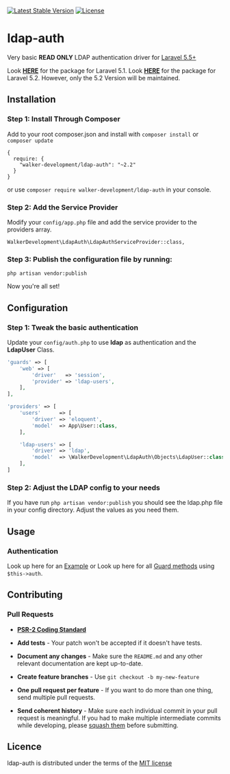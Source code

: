 [![Latest Stable Version](https://img.shields.io/packagist/v/walker-development/ldap-auth.svg?style=flat-square)](https://packagist.org/packages/walker-development/ldap-auth)
[![License](https://img.shields.io/packagist/l/walker-development/ldap-auth.svg?style=flat-square)](https://packagist.org/packages/walker-development/ldap-auth)

# ldap-auth

Very basic **READ ONLY** LDAP authentication driver for [Laravel 5.5+](http://laravel.com/)

Look [**HERE**](https://github.com/krenor/ldap-auth/tree/1.1.0) for the package for Laravel 5.1.
Look [**HERE**](https://github.com/krenor/ldap-auth/tree/master) for the package for Laravel 5.2.
However, only the 5.2 Version will be maintained.

## Installation

### Step 1: Install Through Composer

Add to your root composer.json and install with `composer install` or `composer update`

    {
      require: {
        "walker-development/ldap-auth": "~2.2"
      }
    }

or use `composer require walker-development/ldap-auth` in your console.

### Step 2: Add the Service Provider

Modify your `config/app.php` file and add the service provider to the providers array.

    WalkerDevelopment\LdapAuth\LdapAuthServiceProvider::class,

### Step 3: Publish the configuration file by running:

`php artisan vendor:publish`

Now you're all set!

## Configuration

### Step 1: Tweak the basic authentication


Update your `config/auth.php` to use **ldap** as authentication and the **LdapUser** Class.

```php
'guards' => [
  	'web' => [
  		'driver'   => 'session',
  		'provider' => 'ldap-users',
	],
],

'providers' => [
	'users'      => [
		'driver' => 'eloquent',
		'model'  => App\User::class,
	],

	'ldap-users' => [
		'driver' => 'ldap',
		'model'  => \WalkerDevelopment\LdapAuth\Objects\LdapUser::class,
	],
]
```


### Step 2: Adjust the LDAP config to your needs

If you have run `php artisan vendor:publish` you should see the
ldap.php file in your config directory. Adjust the values as you need them.

## Usage

### Authentication
Look up here for an [Example](https://github.com/WalkerDevelopment/ldap-auth/blob/master/EXAMPLE.md) or
Look up here for all [Guard methods](https://github.com/neoascetic/laravel-framework/blob/master/src/Illuminate/Auth/Guard.php) using `$this->auth`.


## Contributing

### Pull Requests

- **[PSR-2 Coding Standard](https://github.com/php-fig/fig-standards/blob/master/accepted/PSR-2-coding-style-guide.md)**

- **Add tests** - Your patch won't be accepted if it doesn't have tests.

- **Document any changes** - Make sure the `README.md` and any other relevant documentation are kept up-to-date.

- **Create feature branches** - Use `git checkout -b my-new-feature`

- **One pull request per feature** - If you want to do more than one thing, send multiple pull requests.

- **Send coherent history** - Make sure each individual commit in your pull request is meaningful. If you had to make multiple intermediate commits while developing, please [squash them](http://www.git-scm.com/book/en/v2/Git-Tools-Rewriting-History#Changing-Multiple-Commit-Messages) before submitting.


## Licence

ldap-auth is distributed under the terms of the [MIT license](https://github.com/WalkerDevelopment/ldap-auth/blob/master/LICENSE.md)
